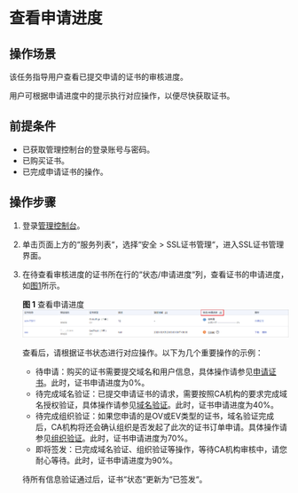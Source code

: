 # 查看申请进度<a name="ZH-CN_TOPIC_0190120211"></a>

## 操作场景<a name="section19920173510189"></a>

该任务指导用户查看已提交申请的证书的审核进度。

用户可根据申请进度中的提示执行对应操作，以便尽快获取证书。

## 前提条件<a name="section17778633202516"></a>

-   已获取管理控制台的登录账号与密码。
-   已购买证书。
-   已完成申请证书的操作。

## 操作步骤<a name="section1419151375420"></a>

1.  登录[管理控制台](https://console.huaweicloud.com/)。
2.  单击页面上方的“服务列表“，选择“安全  \>  SSL证书管理“，进入SSL证书管理界面。
3.  在待查看审核进度的证书所在行的“状态/申请进度“列，查看证书的申请进度，如[图1](#fig1612862619396)所示。

    **图 1**  查看申请进度<a name="fig1612862619396"></a>  
    ![](figures/查看申请进度.png "查看申请进度")

    查看后，请根据证书状态进行对应操作。以下为几个重要操作的示例：

    -   待申请：购买的证书需要提交域名和用户信息，具体操作请参见[申请证书](https://support.huaweicloud.com/qs-scm/scm_07_0003.html)。此时，证书申请进度为0%。
    -   待完成域名验证：已提交申请证书的请求，需要按照CA机构的要求完成域名授权验证，具体操作请参见[域名验证](https://support.huaweicloud.com/qs-scm/scm_07_0004.html)。此时，证书申请进度为40%。
    -   待完成组织验证：如果您申请的是OV或EV类型的证书，域名验证完成后，CA机构将还会确认组织是否发起了此次的证书订单申请。具体操作请参见[组织验证](https://support.huaweicloud.com/qs-scm/scm_07_0005.html)。此时，证书申请进度为70%。
    -   即将签发：已完成域名验证、组织验证等操作，等待CA机构审核中，请您耐心等待。此时，证书申请进度为90%。

    待所有信息验证通过后，证书“状态“更新为“已签发“。


